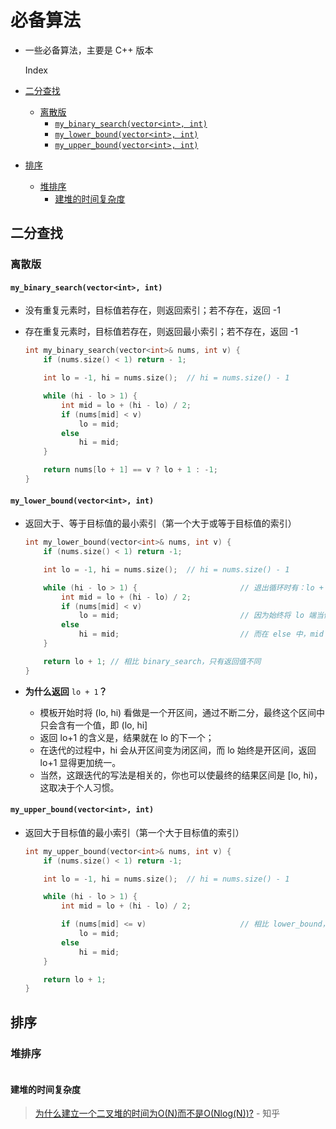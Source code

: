 # 必备算法

* 一些必备算法，主要是 C++ 版本

  Index

* [二分查找](bei-wang-bi-bei-suan-fa.md#二分查找)
  * [离散版](bei-wang-bi-bei-suan-fa.md#离散版)
    * [`my_binary_search(vector<int>, int)`](bei-wang-bi-bei-suan-fa.md#my_binary_searchvectorint-int)
    * [`my_lower_bound(vector<int>, int)`](bei-wang-bi-bei-suan-fa.md#my_lower_boundvectorint-int)
    * [`my_upper_bound(vector<int>, int)`](bei-wang-bi-bei-suan-fa.md#my_upper_boundvectorint-int)
* [排序](bei-wang-bi-bei-suan-fa.md#排序)
  * [堆排序](bei-wang-bi-bei-suan-fa.md#堆排序)
    * [建堆的时间复杂度](bei-wang-bi-bei-suan-fa.md#建堆的时间复杂度)

## 二分查找

### 离散版

#### `my_binary_search(vector<int>, int)`

* 没有重复元素时，目标值若存在，则返回索引；若不存在，返回 -1
* 存在重复元素时，目标值若存在，则返回最小索引；若不存在，返回 -1

  ```cpp
  int my_binary_search(vector<int>& nums, int v) {
      if (nums.size() < 1) return - 1;

      int lo = -1, hi = nums.size();  // hi = nums.size() - 1

      while (hi - lo > 1) {
          int mid = lo + (hi - lo) / 2;
          if (nums[mid] < v)
              lo = mid;
          else
              hi = mid;
      }

      return nums[lo + 1] == v ? lo + 1 : -1;
  }
  ```

#### `my_lower_bound(vector<int>, int)`

* 返回大于、等于目标值的最小索引（第一个大于或等于目标值的索引）

  ```cpp
  int my_lower_bound(vector<int>& nums, int v) {
      if (nums.size() < 1) return -1;

      int lo = -1, hi = nums.size();  // hi = nums.size() - 1

      while (hi - lo > 1) {                       // 退出循环时有：lo + 1 == hi
          int mid = lo + (hi - lo) / 2;
          if (nums[mid] < v)
              lo = mid;                           // 因为始终将 lo 端当做开区间，所以没有必要 `lo = mid + 1;`
          else
              hi = mid;                           // 而在 else 中，mid 可能就是最后的结果，所以不能 `hi = mid - 1`
      }

      return lo + 1; // 相比 binary_search，只有返回值不同
  }
  ```

* **为什么返回** `lo + 1`**？**
  * 模板开始时将 \(lo, hi\) 看做是一个开区间，通过不断二分，最终这个区间中只会含有一个值，即 \(lo, hi\]
  * 返回 lo+1 的含义是，结果就在 lo 的下一个；
  * 在迭代的过程中，hi 会从开区间变为闭区间，而 lo 始终是开区间，返回 lo+1 显得更加统一。
  * 当然，这跟迭代的写法是相关的，你也可以使最终的结果区间是 \[lo, hi\)，这取决于个人习惯。

#### `my_upper_bound(vector<int>, int)`

* 返回大于目标值的最小索引（第一个大于目标值的索引）

  ```cpp
  int my_upper_bound(vector<int>& nums, int v) {
      if (nums.size() < 1) return -1;

      int lo = -1, hi = nums.size();  // hi = nums.size() - 1

      while (hi - lo > 1) {
          int mid = lo + (hi - lo) / 2;

          if (nums[mid] <= v)                     // 相比 lower_bound，唯一不同点：`<` -> `<=`
              lo = mid;
          else
              hi = mid;
      }

      return lo + 1;
  }
  ```

## 排序

### 堆排序

```cpp

```

#### 建堆的时间复杂度

> [为什么建立一个二叉堆的时间为O\(N\)而不是O\(Nlog\(N\)\)?](https://www.zhihu.com/question/264693363/answer/291397356) - 知乎

